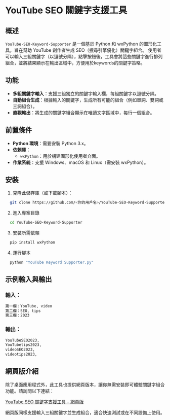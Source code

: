 # YouTube SEO 關鍵字支援工具

## 概述
`YouTube-SEO-Keyword-Supporter` 是一個基於 Python 和 wxPython 的圖形化工具，旨在幫助 YouTube 創作者生成 SEO（搜尋引擎優化）關鍵字組合。
使用者可以輸入三組關鍵字（以逗號分隔），點擊按鈕後，工具會將這些關鍵字進行排列組合，並將結果顯示在輸出區域中，方便用於keywords的關鍵字策略。

## 功能
- **多組關鍵字輸入**：支援三組獨立的關鍵字輸入欄，每組關鍵字以逗號分隔。
- **自動組合生成**：根據輸入的關鍵字，生成所有可能的組合（例如單詞、雙詞或三詞組合）。
- **直觀輸出**：將生成的關鍵字組合顯示在唯讀文字區域中，每行一個組合。

## 前置條件
- **Python 環境**：需要安裝 Python 3.x。
- **依賴庫**：
  - `wxPython`：用於構建圖形化使用者介面。
- **作業系統**：支援 Windows、macOS 和 Linux（需安裝 wxPython）。

## 安裝
  1. 克隆此儲存庫（或下載腳本）：
   ```bash
     git clone https://github.com/<你的用戶名>/YouTube-SEO-Keyword-Supporter.git
   ```
  2. 進入專案目錄
  ```bash
    cd YouTube-SEO-Keyword-Supporter
```
  3. 安裝所需依賴
  ```bash
    pip install wxPython
```
  4. 運行腳本
  ```bash
    python "YouTube Keyword Supporter.py"
```


## 示例輸入與輸出

### 輸入：
```bash
第一欄：YouTube, video
第二欄：SEO, tips
第三欄：2023
```
### 輸出：

```bash
YouTubeSEO2023,
YouTubetips2023,
videoSEO2023,
videotips2023,
```
## 網頁版介紹
除了桌面應用程式外，此工具也提供網頁版本，讓你無需安裝即可體驗關鍵字組合功能。請訪問以下連結：

[YouTube SEO 關鍵字支援工具 - 網頁版](https://youtube-seo-keyword.pages.dev/)

網頁版同樣支援輸入三組關鍵字並生成組合，適合快速測試或在不同設備上使用。

